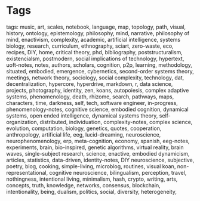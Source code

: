 # Tags 
 
 tags: music, art, scales, notebook, language, map, topology, path, visual, history, ontology, epistemology, philosophy, mind, narrative, philosophy of mind, enactivism, complexity, academic, artificial intelligence, systems biology, research, curriculum, ethnography, sciart, zero-waste, eco, recipes, DIY, home, critical theory, phd, bibliography, poststructuralism, existencialsm, postmodern, social implications of technology, hypertext, uoft-notes, notes, authors, scholars, cognition, p2p, learning, methodology, situated, embodied, emergence, cybernetics, second-order systems theory, meetings, network theory, sociology, social complexity, technology, dat, decentralization, hypercore, hyperdrive, markdown, r, data science, projects, photography, identity, zen, koans, autopoiesis, complex adaptive systems, phenomenology, death, rhizome, search, pathways, maps, characters, time, darkness, self, tech, software engineer, in-progress, phenomenology-notes, cognitive science, embodied cognition, dynamical systems, open ended intelligence, dynamical systems theory, self-organization, distributed, individuation, complexity-notes, complex science, evolution, computation, biology, genetics, quotes, cooperation, anthropology, artificial life, eeg, lucid-dreaming, neuroscience, neurophenomenology, erp, meta-cognition, economy, spanish, eeg-notes, experiments, brain, bio-inspired, genetic algorithms, virtual reality, brain waves, single-subject research, science, enactive, embodied dynamicism, articles, statistics, data-driven, identity-notes, DIY neuroscience, subjective, poetry, blog, cooking, simple-living, microblog, routines, visual koan, non-representational, cognitive neuroscience, bilingualism, perception, travel, nothingness, intentional living, minimalism, hash, crypto, writing, arts, concepts, truth, knowledge, networks, consensus, blockchain, intentionality, being, dualism, politics, social, diversity, heterogeneity, 